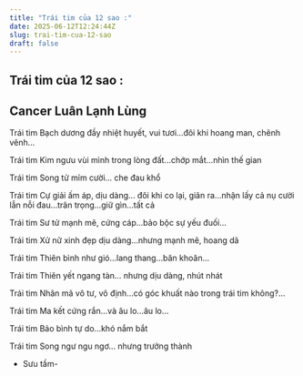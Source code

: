 ```yaml
---
title: "Trái tim của 12 sao :"
date: 2025-06-12T12:24:44Z
slug: trai-tim-cua-12-sao
draft: false
---
```


## Trái tim của 12 sao :

## Cancer Luân Lạnh Lùng

Trái tim Bạch dương đầy nhiệt huyết, vui tươi...đôi khi hoang man, chênh vênh...


Trái tim Kim ngưu vùi mình trong lòng đất...chớp mắt...nhìn thế gian


Trái tim Song tử mỉm cười... che đau khổ


Trái tim Cự giải ấm áp, dịu dàng... đôi khi co lại, giãn ra...nhận lấy cả nụ cười lẫn nỗi đau...trân trọng...giữ gìn...tất cả


Trái tim Sư tử mạnh mẽ, cứng cáp...bảo bộc sự yếu đuối...


Trái tim Xử nữ xinh đẹp dịu dàng...nhưng mạnh mẽ, hoang dã


Trái tim Thiên bình như gió...lang thang...băn khoăn...


Trái tim Thiên yết ngang tàn... nhưng dịu dàng, nhút nhát


Trái tim Nhân mã vô tư, vô định...có góc khuất nào trong trái tim không?...


Trái tim Ma kết cứng rắn...và âu lo...âu lo...


Trái tim Bảo bình tự do...khó nắm bắt


Trái tim Song ngư ngu ngơ... nhưng trưởng thành

- Sưu tầm-​